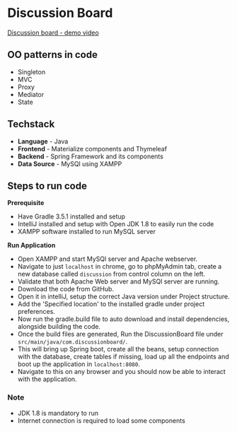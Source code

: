 # Discussion Board

[Discussion board - demo video](https://youtu.be/bCqB5F68KEw)

## OO patterns in code

- Singleton
- MVC
- Proxy
- Mediator
- State

## Techstack

- **Language** - Java
- **Frontend** - Materialize components and Thymeleaf
- **Backend** - Spring Framework and its components
- **Data Source** - MySQl using XAMPP


## Steps to run code

**Prerequisite**
- Have Gradle 3.5.1 installed and setup
- IntelliJ installed and setup with Open JDK 1.8 to easily run the code
- XAMPP software installed to run MySQL server

**Run Application**
- Open XAMPP and start MySQl server and Apache webserver.
- Navigate to just ```localhost``` in chrome, go to phpMyAdmin tab, create a new database called ```discussion``` from control column on the left.
- Validate that both Apache Web server and MySQl server are running.
- Download the code from GitHub.
- Open it in intelliJ, setup the correct Java version under Project structure.
- Add the 'Specified location' to the installed gradle under project preferences.
- Now run the gradle.build file to auto download and install dependencies, alongside building the code.
- Once the build files are generated, Run the DiscussionBoard file under ```src/main/java/com.discussionboard/```.
- This will bring up Spring boot, create all the beans, setup connection with the database, create tables if missing, load up all the endpoints and boot up the application in ```localhost:8080```.
- Navigate to this on any browser and you should now be able to interact with the application.


### Note

- JDK 1.8 is mandatory to run
- Internet connection is required to load some components
